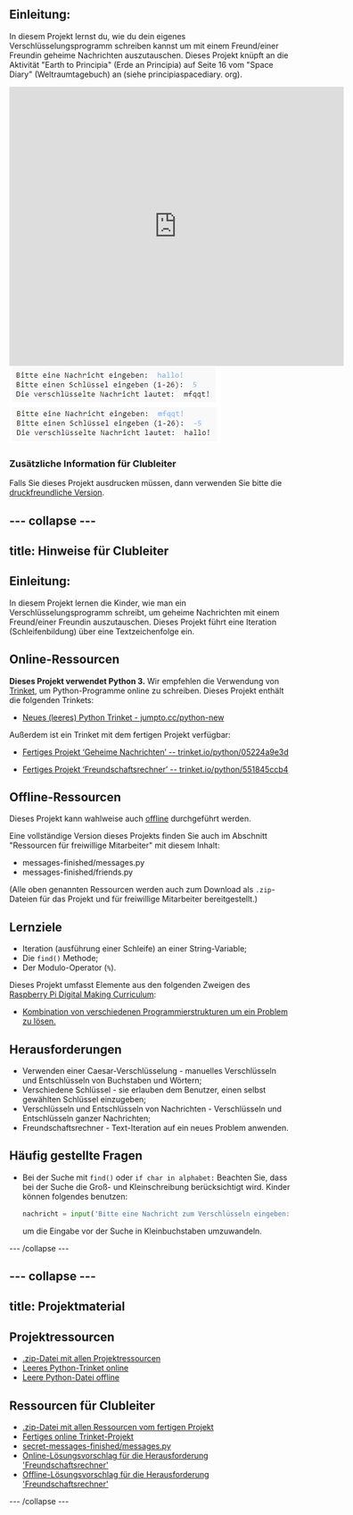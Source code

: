 ## Einleitung:

In diesem Projekt lernst du, wie du dein eigenes Verschlüsselungsprogramm schreiben kannst um mit einem Freund/einer Freundin geheime Nachrichten auszutauschen. Dieses Projekt knüpft an die Aktivität "Earth to Principia" (Erde an Principia) auf Seite 16 vom "Space Diary" (Weltraumtagebuch) an (siehe principiaspacediary. org).

<div class="trinket">
  <iframe src="https://trinket.io/embed/python/05224a9e3d?outputOnly=true&start=result" width="600" height="500" frameborder="0" marginwidth="0" marginheight="0" allowfullscreen>
  </iframe>
  <img src="images/messages-finished.png">
</div>

### Zusätzliche Information für Clubleiter

Falls Sie dieses Projekt ausdrucken müssen, dann verwenden Sie bitte die [druckfreundliche Version](https://projects.raspberrypi.org/de-DE/projects/secret-messages/print).

--- collapse ---
---
title: Hinweise für Clubleiter
---
## Einleitung:

In diesem Projekt lernen die Kinder, wie man ein Verschlüsselungsprogramm schreibt, um geheime Nachrichten mit einem Freund/einer Freundin auszutauschen. Dieses Projekt führt eine Iteration (Schleifenbildung) über eine Textzeichenfolge ein.

## Online-Ressourcen

**Dieses Projekt verwendet Python 3.** Wir empfehlen die Verwendung von [Trinket](https://trinket.io/), um Python-Programme online zu schreiben. Dieses Projekt enthält die folgenden Trinkets:

* [Neues (leeres) Python Trinket - jumpto.cc/python-new](http://jumpto.cc/python-new)

Außerdem ist ein Trinket mit dem fertigen Projekt verfügbar:

* [Fertiges Projekt ‘Geheime Nachrichten’ -- trinket.io/python/05224a9e3d](https://trinket.io/python/05224a9e3d)

* [Fertiges Projekt ‘Freundschaftsrechner’ -- trinket.io/python/551845ccb4](https://trinket.io/python/551845ccb4)

## Offline-Ressourcen

Dieses Projekt kann wahlweise auch [offline](https://www.codeclubprojects.org/en-GB/resources/python-working-offline/) durchgeführt werden.

Eine vollständige Version dieses Projekts finden Sie auch im Abschnitt "Ressourcen für freiwillige Mitarbeiter" mit diesem Inhalt:

* messages-finished/messages.py
* messages-finished/friends.py

(Alle oben genannten Ressourcen werden auch zum Download als `.zip`-Dateien für das Projekt und für freiwillige Mitarbeiter bereitgestellt.)

## Lernziele

* Iteration (ausführung einer Schleife) an einer String-Variable;
* Die `find()` Methode;
* Der Modulo-Operator (`%`).

Dieses Projekt umfasst Elemente aus den folgenden Zweigen des [Raspberry Pi Digital Making Curriculum](http://rpf.io/curriculum):

* [Kombination von verschiedenen Programmierstrukturen um ein Problem zu lösen.](https://www.raspberrypi.org/curriculum/programming/builder)

## Herausforderungen

* Verwenden einer Caesar-Verschlüsselung - manuelles Verschlüsseln und Entschlüsseln von Buchstaben und Wörtern;
* Verschiedene Schlüssel - sie erlauben dem Benutzer, einen selbst gewählten Schlüssel einzugeben;
* Verschlüsseln und Entschlüsseln von Nachrichten - Verschlüsseln und Entschlüsseln ganzer Nachrichten;
* Freundschaftsrechner - Text-Iteration auf ein neues Problem anwenden.

## Häufig gestellte Fragen

* Bei der Suche mit `find()` oder `if char in alphabet:` Beachten Sie, dass bei der Suche die Groß- und Kleinschreibung berücksichtigt wird. Kinder können folgendes benutzen:
    
    ```python
    nachricht = input('Bitte eine Nachricht zum Verschlüsseln eingeben: ').lower()
    ```
    
    um die Eingabe vor der Suche in Kleinbuchstaben umzuwandeln.

--- /collapse ---

--- collapse ---
---
title: Projektmaterial
---
## Projektressourcen

* [.zip-Datei mit allen Projektressourcen](resources/secret-messages-project-resources.zip)
* [Leeres Python-Trinket online](http://jumpto.cc/python-new)
* [Leere Python-Datei offline](resources/new-new.py)

## Ressourcen für Clubleiter

* [.zip-Datei mit allen Ressourcen vom fertigen Projekt](resources/secret-messages-volunteer-resources.zip)
* [Fertiges online Trinket-Projekt](https://trinket.io/python/05224a9e3d)
* [secret-messages-finished/messages.py](resources/secret-messages-finished-messages.py)
* [Online-Lösungsvorschlag für die Herausforderung 'Freundschaftsrechner'](https://trinket.io/python/551845ccb4)
* [Offline-Lösungsvorschlag für die Herausforderung 'Freundschaftsrechner'](resources/friendship-calculator-finished-friends.py)

--- /collapse ---